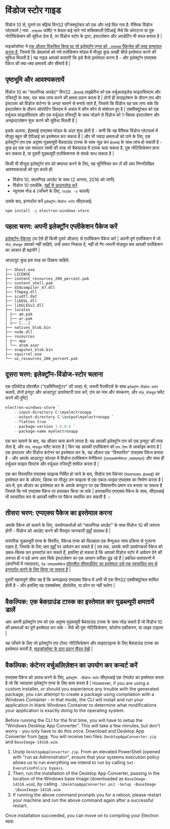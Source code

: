# विंडोज स्टोर गाइड

विंडोज 10 से, पुराने पर बढ़िया विन32 एग्जिक्युटेबल को एक और भाई मिल गया है: वैश्विक विंडोज प्लेटफार्म | नया `.एप्पएक्स` फॉर्मेट न केवल कई सारे नये शक्तिशाली ऐपीआई जैसे कि कोरटाना या पुश नोटीफिकेशन की सुविधा देता है, पर विंडोज स्टोर के द्वारा, इंस्टालेशन और अपडेटिंग भी सरल बनाता है |

माइक्रोसॉफ्ट ने [एक औज़ार विकसित किया था जो इलेक्ट्रॉन एप्प्स को `.एप्पएक्स` पैकेजेस की तरह कम्पायल करता है](https://github.com/catalystcode/electron-windows-store), जिससे कि डेवलपर्स को नये एप्लीकेशन मॉडल में मौज़ूद कुछ अच्छी चीज़े इस्तेमाल करने की सुविधा मिलती है | यह गाइड आपको बताएगी कि इसे कैसे इस्तेमाल करना है - और इलेक्ट्रॉन एप्पएक्स पैकेज की क्या-क्या क्षमतायें और सीमायें है |

## पृष्ठभूमि और आवश्यकतायें

विंडोज 10 का "सालगिरह अपडेट" विन32 `.ईएक्सई` लाइब्रेरीज को एक वर्चुअलाइज़ेड फाइलसिस्टम और रजिस्ट्री के साथ, एक साथ लांच करने की क्षमता प्रदान करता है | दोनों ही कंपाइलेशन के दौरान एप्प और इंस्टालर को विंडोज कंटेनर के अन्दर चलाने से बनाये जाते हैं, जिससे कि विंडोज यह पता लगा सके कि इंस्टालेशन के दौरान ऑपरेटिंग सिस्टम में असल में कौन कौन से संशोधन हुए है | एक्सीक्यूटेबल को एक वर्चुअल फाइलसिस्टम और एक वर्चुअल रजिस्ट्री के साथ जोड़ने से विंडोज को 1-क्लिक इंस्टालेशन और अनइंस्टालेशन शुरू करने की सुविधा मिलती है |

इसके अलावा, ईएक्सई एप्पएक्स मॉडल के अंदर शुरू होती है - यानी कि यह वैश्विक विंडोज प्लेटफार्म में मौज़ूद बहुत सी ऐपीआई का इस्तेमाल कर सकता है | और भी ज्यादा क्षमताओं को पाने के लिए, एक इलेक्ट्रॉन एप्प एक अदृश्य युडब्ल्यूपी बैकग्राउंड टास्क के साथ जुड़ कर `ईएक्सई` के साथ लांच हो सकती है - कुछ हद तक एक वफादार साथी की तरह जो बैकग्राउंड में टास्क चला सकता है, पुश नोटिफिकेशन प्राप्त कर सकता है, या दूसरी युडब्ल्यूपी एप्लीकेशनस से संपर्क साध सकता है |

किसी भी मौजूदा इलेक्ट्रॉन एप्प को क्म्पाय्ल करने के लिए, यह सुनिश्चित कर लें की आप निम्नलिखित आवश्यकताओं को पूरा करते हों:

* विंडोज 10, सालगिरह अपडेट के साथ (2 अगस्त, 2016 को जारी)
* विंडोज 10 एसडीके, [यहाँ से डाउनलोड करें](https://developer.microsoft.com/en-us/windows/downloads/windows-10-sdk)
* न्यूनतम नोड 4 (जाँचने के लिए, `node -v` चलायें)

उसके बाद, इनस्टॉल करें `इलेक्ट्रॉन-विंडोज-स्टोर` सीएलआई:

```sh
npm install -g electron-windows-store
```

## पहला चरण: अपनी इलेक्ट्रॉन एप्लीकेशन पैकेज करें

[इलेक्ट्रॉन-पैकेजर](https://github.com/electron-userland/electron-packager) (या ऐसे ही किसी दुसरे औज़ार) से एप्लीकेशन पैकेज करें | अपनी पूर्ण एप्लीकेशन में जो `नोड_मोड्यूल` आपको नहीं चाहिये, उन्हें ज़रूर निकाल दें, नहीं तो गैर-ज़रूरी मोड्यूल बस आपकी एप्लीकेशन का आकार ही बढ़ायेंगे |

आउटपुट कुछ इस तरह का दिखना चाहिये:

```text
├── Ghost.exe
├── LICENSE
├── content_resources_200_percent.pak
├── content_shell.pak
├── d3dcompiler_47.dll
├── ffmpeg.dll
├── icudtl.dat
├── libEGL.dll
├── libGLESv2.dll
├── locales
│ ├── am.pak
│ ├── ar.pak
│ ├── [...]
├── natives_blob.bin
├── node.dll
├── resources
│ ├── app
│ └── atom.asar
├── snapshot_blob.bin
├── squirrel.exe
└── ui_resources_200_percent.pak
```

## दूसरा चरण: इलेक्ट्रॉन-विंडोज-स्टोर चलाना

एक एलिवेटेड पॉवरशैल ("एडमिनिसट्रेटर" की तरह) से, ज़रूरी पैरामीटर्स के साथ `इलेक्ट्रॉन-विंडोज-स्टोर` चलायें, दोनों इनपुट और आउटपुट डायरेक्टरी पास करें, एप्प का नाम और संस्करण, और `नोड_मोड्यूल` फ्लैट करने की पुष्टि|

```powershell
electron-windows-store `
    --input-directory C:\myelectronapp `
    --output-directory C:\output\myelectronapp `
    --flatten true `
    --package-version 1.0.0.0 `
    --package-name myelectronapp
```

एक बार चलाने के बाद, यह औज़ार काम करने लगता है: यह आपकी इलेक्ट्रॉन एप्प को एक इनपुट की तरह लेता है, और `नोड_मोड्यूल` फ्लैट करता है | फिर यह आपकी एप्लीकेशन को `एप्प.ज़िप` से आर्काइव करता है | एक इंस्टालर और विंडोज कंटेनर का इस्तेमाल कर के, यह औज़ार एक "विस्तारित" एप्पएक्स पैकेज बनाता है - और आपके आउटपुट फोल्डर में विंडोज एप्लीकेशन मेनीफेस्ट (`एप्पएक्समेनीफेस्ट.एक्सएमएल`) और साथ ही वर्चुअल फाइल सिस्टम और वर्चुअल रजिस्ट्री शामिल करता है |

एक बार विस्तारित एप्पएक्स फाइल्स निर्मित हो जाने के बाद, विंडोज एप्प पैकेजर (`मेकएप्पएक्स.ईएक्सई`) का इस्तेमाल कर के औज़ार, डिस्क पर मौज़ूद उन फाइल्स से एक एकल-फाइल एप्पएक्स का निर्माण करता है | अंत में, इस औज़ार का इस्तेमाल कर के आपके कंप्यूटर पर एक विश्वसनीय प्रमाण पत्र बनाया जा सकता है जिससे कि नये एप्पएक्स पैकेज पर हस्ताक्षर किया जा सके | हस्ताक्षरित एप्पएक्स पैकेज के साथ, सीएलआई भी स्वचालित रूप से आपकी मशीन पर पैकेज स्थापित कर सकती है ।

## तीसरा चरण: एप्पएक्स पैकेज का इस्तेमाल करना

आपके पैकेज को चलाने के लिए, उपयोगकर्ताओं को "सालगिरह अपडेट" के साथ विंडोज 10 की ज़रुरत होगी - विंडोज को अपडेट करने की विस्तृत जानकारी [यहाँ](https://blogs.windows.com/windowsexperience/2016/08/02/how-to-get-the-windows-10-anniversary-update) उपलब्ध है |

पारंपरिक युडब्ल्यूपी एप्प्स के विपरीत, पैकेज्ड एप्प्स को फिलहाल एक मैन्युअल जांच प्रक्रिया से गुजरना पड़ता है, जिसके के लिए आप [यहाँ](https://developer.microsoft.com/en-us/windows/projects/campaigns/desktop-bridge) पर आवेदन कर सकते है | तब तक, आपके सभी उपयोगकर्ता पैकेज को डबल-क्लिक कर इनस्टॉल कर सकते हैं, इसलिए हो सकता है कि आपको विंडोज स्टोर में आवेदन देने की ज़रुरत ही न पड़ें अगर आप सिर्फ इंस्टालेशन का एक आसान तरीका ढूंढ रहे हैं | प्रबंधित वातावरणों में (कंपनियों में ज्यादातर), `ऐड-एप्पएक्सपैकेज` [पॉवरशैल सीएमडीलेट का इस्तेमाल उसे एक स्वचालित रूप से इनस्टॉल करने के लिए किया जा सकता है](https://technet.microsoft.com/en-us/library/hh856048.aspx) |

दूसरी महत्वपूर्ण सीमा यह है कि कम्पाइलड एप्पएक्स पैकेज में अभी भी एक विन32 एक्सीक्यूटेबल शामिल होती है - और इसलिए यह एक्सबॉक्स, होलोलेंस, या फ़ोन पर नहीं चलेगा |

## वैकल्पिक: एक बेकग्राउंड टास्क का इस्तेमाल कर युडब्ल्यूपी क्षमतायें डालें

आप अपनी इलेक्ट्रॉन एप्प को एक अदृश्य युडब्ल्यूपी बैकग्राउंड टास्क के साथ जोड़ सकते हैं जो विंडोज 10 की क्षमताओं का पूर्ण इस्तेमाल कर सके - जैसे की पुश नोटिफिकेशन, कोर्ताना एकीकरण, या लाइव टाइल्स |

यह जाँचने के लिए जो इलेक्ट्रॉन एप्प टोस्ट नोटिफिकेशन और लाइवटाइल्स के लिए बैकग्राउंड टास्क का इस्तेमाल करती है, [माइक्रोसॉफ्ट के द्वारा प्रदान सैंपल देखें](https://github.com/felixrieseberg/electron-uwp-background) |

## वैकल्पिक: कंटेनर वर्चुअलिज़ेशन का उपयोग कर कन्वर्ट करें

एप्पएक्स पैकेज को उत्पन्न करने के लिए, `इलेक्ट्रॉन -विंडोज-स्टोर` सीएलआई एक टेम्पलेट का इस्तेमाल करता है जो कि ज्यादातर इलेक्ट्रॉन एप्प्स के लिए काम करता है | However, if you are using a custom installer, or should you experience any trouble with the generated package, you can attempt to create a package using compilation with a Windows Container - in that mode, the CLI will install and run your application in blank Windows Container to determine what modifications your application is exactly doing to the operating system.

Before running the CLI for the first time, you will have to setup the "Windows Desktop App Converter". This will take a few minutes, but don't worry - you only have to do this once. Download and Desktop App Converter from [here](https://www.microsoft.com/en-us/download/details.aspx?id=51691). You will receive two files: `DesktopAppConverter.zip` and `BaseImage-14316.wim`.

1. Unzip `DesktopAppConverter.zip`. From an elevated PowerShell (opened with "run as Administrator", ensure that your systems execution policy allows us to run everything we intend to run by calling `Set-ExecutionPolicy bypass`.
2. Then, run the installation of the Desktop App Converter, passing in the location of the Windows base Image (downloaded as `BaseImage-14316.wim`), by calling `.\DesktopAppConverter.ps1 -Setup -BaseImage .\BaseImage-14316.wim`.
3. If running the above command prompts you for a reboot, please restart your machine and run the above command again after a successful restart.

Once installation succeeded, you can move on to compiling your Electron app.